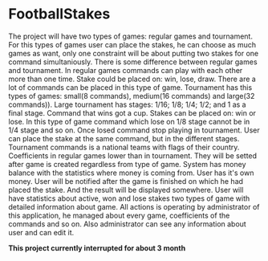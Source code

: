 # FootballStakes
 The project will have two types of games: regular games and tournament. For this types of games user can place the 
 stakes, he can choose as much games as want, only one constraint will be about putting two stakes for one command simultaniously. 
 There is some difference between regular games and tournament. 
 In regular games commands can play with each other more than one 
 time. Stake could be placed on: win, lose, draw. There are a lot of commands can be placed in this type of game. 
 Tournament has this types of games: small(8 commands), medium(16 commands) and large(32 commands)). Large tournament has stages:
 1/16; 1/8; 1/4; 1/2; and 1 as a final stage. Command that wins got a cup. 
 Stakes can be placed on: win or lose. In this type of game command which lose on 1/8 stage cannot be in 1/4 stage and so on. 
 Once losed command stop playing in tournament. User can place the stake at the same command, but in the different stages. 
 Tournament commands is a national teams with flags of their country. Coefficients in regular games lower than in tournament. 
 They will be setted after game is created regardless from type of game. System has money balance with the statistics where 
 money is coming from. 
 User has it's own money. User will be notified after the game is finished on which he had placed the stake. And the result 
 will be displayed somewhere. User will have statistics about active, won and lose stakes two types of game with detailed 
 information about game. All actions is operating by administrator of this application, he managed about every game, coefficients 
 of the commands and so on. Also administrator can see any information about user and can edit it.
 
<b>This project currently interrupted for about 3 month</b>
